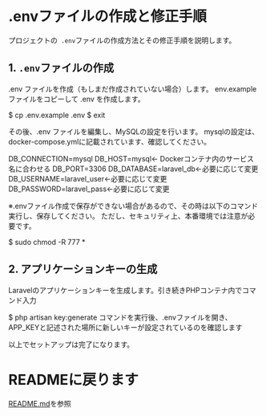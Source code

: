 # .envファイルの作成と修正手順

プロジェクトの` .env`ファイルの作成方法とその修正手順を説明します。

## 1. `.env`ファイルの作成

.env ファイルを作成（もしまだ作成されていない場合）します。
env.example ファイルをコピーして .env を作成します。

$ cp .env.example .env
$ exit

その後、.env ファイルを編集し、MySQLの設定を行います。
mysqlの設定は、docker-compose.ymlに記載されています、確認してください。


DB_CONNECTION=mysql 
DB_HOST=mysql← Dockerコンテナ内のサービス名に合わせる 
DB_PORT=3306 
DB_DATABASE=laravel_db←必要に応じて変更 
DB_USERNAME=laravel_user←必要に応じて変更 
DB_PASSWORD=laravel_pass←必要に応じて変更 

※.envファイル作成で保存ができない場合があるので、その時は以下のコマンド実行し、保存してください。
ただし、セキュリティ上、本番環境では注意が必要です。

$ sudo chmod -R 777 *


## 2. アプリケーションキーの生成

Laravelのアプリケーションキーを生成します。引き続きPHPコンテナ内でコマンド入力

$ php artisan key:generate
コマンドを実行後、.envファイルを開き、APP_KEYと記述された場所に新しいキーが設定されているのを確認します

以上でセットアップは完了になります。


# READMEに戻ります

[README.md](../README.md)を参照
